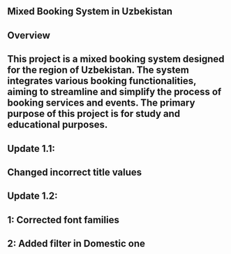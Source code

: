 ## Mixed Booking System in Uzbekistan

## Overview

## This project is a mixed booking system designed for the region of Uzbekistan. The system integrates various booking functionalities, aiming to streamline and simplify the process of booking services and events. The primary purpose of this project is for study and educational purposes.

## Update 1.1:
## Changed incorrect title values

## Update 1.2: 
## 1: Corrected font families
## 2: Added filter in Domestic one